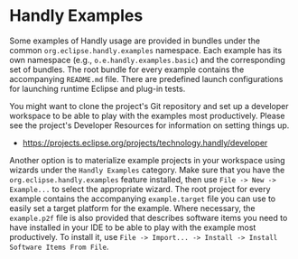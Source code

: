 Handly Examples
===============

Some examples of Handly usage are provided in bundles under the 
common `org.eclipse.handly.examples` namespace. Each example has its own 
namespace (e.g., `o.e.handly.examples.basic`) and the corresponding 
set of bundles. The root bundle for every example contains the 
accompanying `README.md` file. There are predefined launch configurations
for launching runtime Eclipse and plug-in tests.

You might want to clone the project's Git repository and set up 
a developer workspace to be able to play with the examples most 
productively. Please see the project's Developer Resources for 
information on setting things up.

- <https://projects.eclipse.org/projects/technology.handly/developer>

Another option is to materialize example projects in your workspace using
wizards under the `Handly Examples` category. Make sure that you have the
`org.eclipse.handly.examples` feature installed, then use `File -> New -> Example...`
to select the appropriate wizard. The root project for every example contains
the accompanying `example.target` file you can use to easily set a target platform
for the example. Where necessary, the `example.p2f` file is also provided that
describes software items you need to have installed in your IDE to be able
to play with the example most productively. To install it, use
`File -> Import... -> Install -> Install Software Items From File`.
